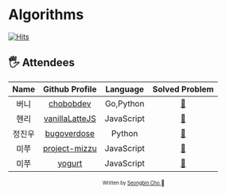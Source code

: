 # Algorithms

[![Hits](https://hits.seeyoufarm.com/api/count/incr/badge.svg?url=https%3A%2F%2Fgithub.com%2Feagerithm%2Fprogrammers&count_bg=%2379C83D&title_bg=%23555555&icon=github.svg&icon_color=%23E7E7E7&title=hits&edge_flat=false)](https://hits.seeyoufarm.com)

## 🖐 Attendees

|  Name  |                  Github Profile                   |  Language  |           Solved Problem           |
| :----: | :-----------------------------------------------: | :--------: | :--------------------------------: |
|  버니  |     [chobobdev](https://github.com/chobobdev)     | Go,Python  |   [:link:](chobobdev/README.md)    |
|  헨리  |   [vanillaLatteJS](https://github.com/devgony)    | JavaScript | [:link:](vanillaLatteJS/README.md) |
| 정진우 |   [bugoverdose](https://github.com/bugoverdose)   |   Python   |  [:link:](bugoverdose/README.md)   |
|  미쭈  | [project-mizzu](https://github.com/project-mizzu) | JavaScript | [:link:](project-mizzu/README.md)  |
|  미쭈  |      [yogurt](https://github.com/userHWSeo)       | JavaScript |     [:link:](yogurt/README.md)     |

<div align="center">

<sub><sup>Written by <a href="https://github.com/chobobdev">Seongbin Cho </a></sup></sub><small>🍕</small>

</div>
